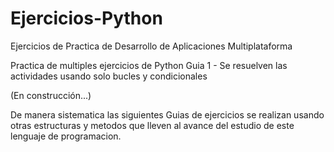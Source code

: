 # Ejercicios-Python
Ejercicios de Practica de Desarrollo de Aplicaciones Multiplataforma

Practica de multiples ejercicios de Python
Guia 1 - Se resuelven las actividades usando solo bucles y condicionales

(En construcción...)

De manera sistematica las siguientes Guias de ejercicios se realizan usando otras estructuras y metodos
que lleven al avance del estudio de este lenguaje de programacion.

